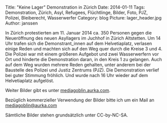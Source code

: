 Title: "Keine Lager" Demonstration in Zürich
Date: 2014-01-11
Tags: Demonstration, Zürich, Asyl, Refugees, Flüchtlinge, Bilder, Foto, PJZ, Polizei, Bleiberecht, Wasserwerfer
Category: blog
Picture: lager_header.jpg
Author: janssen

In Zürich protestierten am 11. Januar 2014 ca. 350 Personen gegen die Neueröffnung des neuen Asyllagers im Juchhof in Zürich Altstetten. Um 14 Uhr trafen sich die Demonstrant_innen auf dem Helvetiaplatz, verlasen einige Reden und machten sich auf den Weg quer durch die Kreise 3 und 4. Die Polizei war mit einem größeren Aufgebot und zwei Wasserwerfern vor Ort und hinderte die Demonstration daran, in den Kreis 1 zu gelangen. Auch auf dem Weg wurden mehrere Reden gehalten, unter anderem bei der Baustelle des Polizei und Justiz Zentrums (PJZ). Die Demonstration verlief bei guter Stimmung fröhlich. Und wurde nach 16 Uhr wieder auf dem Helvetiaplatz aufgelöst.

Weiter Bilder gibt es unter [mediagoblin.aurka.com](http://mediagoblin.aurka.com/u/janssen/collection/11-01-2014-keine-lager-demonstration-in-zurich/).

Bezüglich kommerzieller Verwendung der Bilder bitte ich um ein Mail an mediagoblin@aurka.com

Sämtliche Bilder stehen grundsätzlich unter CC-by-NC-SA.
